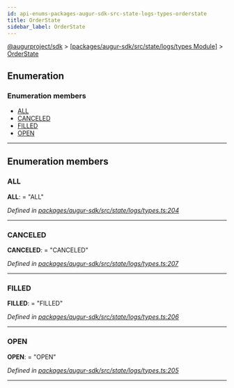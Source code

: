 ```yaml
---
id: api-enums-packages-augur-sdk-src-state-logs-types-orderstate
title: OrderState
sidebar_label: OrderState
---
```


[@augurproject/sdk](api-readme.md) > [[packages/augur-sdk/src/state/logs/types Module]](api-modules-packages-augur-sdk-src-state-logs-types-module.md) > [OrderState](api-enums-packages-augur-sdk-src-state-logs-types-orderstate.md)

## Enumeration

### Enumeration members

* [ALL](api-enums-packages-augur-sdk-src-state-logs-types-orderstate.md#all)
* [CANCELED](api-enums-packages-augur-sdk-src-state-logs-types-orderstate.md#canceled)
* [FILLED](api-enums-packages-augur-sdk-src-state-logs-types-orderstate.md#filled)
* [OPEN](api-enums-packages-augur-sdk-src-state-logs-types-orderstate.md#open)

---

## Enumeration members

<a id="all"></a>

###  ALL

**ALL**:  = "ALL"

*Defined in [packages/augur-sdk/src/state/logs/types.ts:204](https://github.com/AugurProject/augur/blob/27cf7214d2/packages/augur-sdk/src/state/logs/types.ts#L204)*

___
<a id="canceled"></a>

###  CANCELED

**CANCELED**:  = "CANCELED"

*Defined in [packages/augur-sdk/src/state/logs/types.ts:207](https://github.com/AugurProject/augur/blob/27cf7214d2/packages/augur-sdk/src/state/logs/types.ts#L207)*

___
<a id="filled"></a>

###  FILLED

**FILLED**:  = "FILLED"

*Defined in [packages/augur-sdk/src/state/logs/types.ts:206](https://github.com/AugurProject/augur/blob/27cf7214d2/packages/augur-sdk/src/state/logs/types.ts#L206)*

___
<a id="open"></a>

###  OPEN

**OPEN**:  = "OPEN"

*Defined in [packages/augur-sdk/src/state/logs/types.ts:205](https://github.com/AugurProject/augur/blob/27cf7214d2/packages/augur-sdk/src/state/logs/types.ts#L205)*

___

